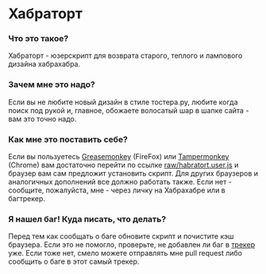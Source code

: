 # Хабраторт #

### Что это такое? ###

Хабраторт - юзерскрипт для возврата старого, теплого и лампового дизайна хабрахабра.

### Зачем мне это надо? ###

Если вы не любите новый дизайн в стиле тостера.ру, любите когда поиск под рукой и, главное, обожаете волосатый шар в шапке сайта - вам это точно надо.

### Как мне это поставить себе? ###

Если вы пользуетесь [Greasemonkey](http://www.greasespot.net/) (FireFox) или [Tampermonkey](http://tampermonkey.net/) (Chrome) вам достаточно перейти по ссылке [raw/habratort.user.js](https://bitbucket.org/bbmm/habratort/raw/habratort.user.js) и браузер вам сам предложит установить скрипт. Для других браузеров и аналогичных дополнений все должно работать также. Если нет - сообщите, пожалуйста, мне - через личку на Хабрахабре или в багтрекер.

### Я нашел баг! Куда писать, что делать? ###

Перед тем как сообщать о баге обновите скрипт и почистите кэш браузера. Если это не помогло, проверьте, не добавлен ли баг в [трекер](https://bitbucket.org/bbmm/habratort/issues) уже. Если тоже нет, смело можете отправлять мне pull request либо сообщить о баге в этот самый трекер.